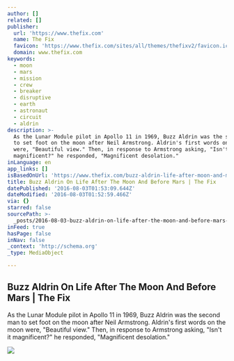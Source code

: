 ```yaml
---
author: []
related: []
publisher:
  url: 'https://www.thefix.com'
  name: The Fix
  favicon: 'https://www.thefix.com/sites/all/themes/thefixv2/favicon.ico'
  domain: www.thefix.com
keywords:
  - moon
  - mars
  - mission
  - crew
  - breaker
  - disruptive
  - earth
  - astronaut
  - circuit
  - aldrin
description: >-
  As the Lunar Module pilot in Apollo 11 in 1969, Buzz Aldrin was the second man
  to set foot on the moon after Neil Armstrong. Aldrin's first words on the moon
  were, "Beautiful view." Then, in response to Armstrong asking, "Isn't it
  magnificent?" he responded, "Magnificent desolation."
inLanguage: en
app_links: []
isBasedOnUrl: 'https://www.thefix.com/buzz-aldrin-life-after-moon-and-mars'
title: Buzz Aldrin On Life After The Moon And Before Mars | The Fix
datePublished: '2016-08-03T01:53:09.644Z'
dateModified: '2016-08-03T01:52:59.466Z'
via: {}
starred: false
sourcePath: >-
  _posts/2016-08-03-buzz-aldrin-on-life-after-the-moon-and-before-mars-or-the-fix.md
inFeed: true
hasPage: false
inNav: false
_context: 'http://schema.org'
_type: MediaObject

---
```

<article style=""><h1>Buzz Aldrin On Life After The Moon And Before Mars | The Fix</h1><p>As the Lunar Module pilot in Apollo 11 in 1969, Buzz Aldrin was the second man to set foot on the moon after Neil Armstrong. Aldrin's first words on the moon were, "Beautiful view." Then, in response to Armstrong asking, "Isn't it magnificent?" he responded, "Magnificent desolation."</p><img src="https://www.thefix.com/sites/default/files/buzzaldrin.jpg" /></article>